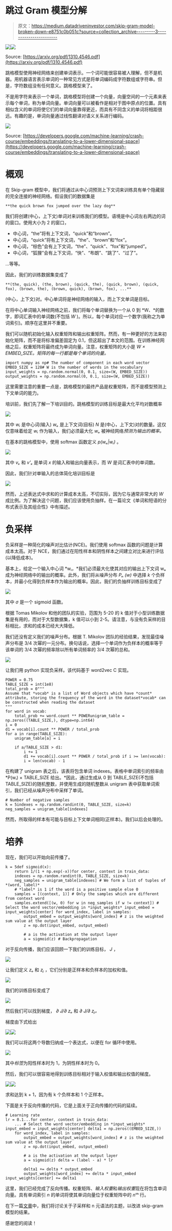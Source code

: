 # 跳过 Gram 模型分解

> 原文：<https://medium.datadriveninvestor.com/skip-gram-model-broken-down-e8751c0b051c?source=collection_archive---------3----------------------->

[![](img/95ab3d0ad163f3435ff4d32a790dc986.png)](http://www.track.datadriveninvestor.com/1B9E)![](img/78b9afa44c8745b0147cc52a7d36ffbb.png)

Source: [https://arxiv.org/pdf/1310.4546.pdf](https://arxiv.org/pdf/1310.4546.pdf)

跳格模型使用神经网络来创建单词表示。一个词可能很容易被人理解，但不是机器。用机器语言表示单词的一种常见方式是将单词编码成字符数组或字符串。但是，字符数组没有任何意义。跳格模型来了。

不是用字符来表示一个单词，跳格模型将创建一个向量，向量空间的一个元素来表示每个单词，称为单词向量。单词向量可以被看作是相对于图中原点的位置。具有相似含义的单词将使它们的单词向量靠得更近，而具有不同含义的单词将相距很远。有趣的是，单词向量通过线性翻译对语义关系进行编码。

![](img/f49475fa988b58e942cc3d7b5fd9b01d.png)

Source: [https://developers.google.com/machine-learning/crash-course/embeddings/translating-to-a-lower-dimensional-space](https://developers.google.com/machine-learning/crash-course/embeddings/translating-to-a-lower-dimensional-space)

# 概观

在 Skip-gram 模型中，我们将通过从中心词预测上下文词来训练具有单个隐藏层的完全连接的神经网络。假设我们的数据集是

```
**the quick brown fox jumped over the lazy dog**
```

我们将创建(中心，上下文)单词对来训练我们的模型。语境是中心词左右两边的词的窗口。使用大小为 2 的窗口，

*   中心词，“the”将有上下文词，“quick”和“brown”。
*   中心词，“quick”将有上下文词，“the”、“brown”和“fox”。
*   中心词，“棕色”会有上下文词，“the”、“quick”、“fox”和“jumped”。
*   中心词，“狐狸”会有上下文词，“快”、“布朗”、“跳了”、“过了”。

…等等。

因此，我们的训练数据集变成了

```
**(the, quick), (the, brown), (quick, the), (quick, brown), (quick, fox), (brown, the), (brown, quick), (brown, fox), ...**
```

(中心，上下文)对。中心单词将是神经网络的输入，而上下文单词是目标。

在将中心单词输入神经网络之前，我们将每个单词替换为一个从 0 到 *W、*的数字，即词汇表中的单词数(不包括 *W* )。所以，每个单词对应一个数字(我称之为单词索引)。顺序在这里并不重要。

我们可以随机初始化输入权重矩阵和输出权重矩阵。然而，有一种更好的方法来初始化矩阵，而不是将标准偏差固定为 0.1，但这超出了本文的范围。在训练神经网络之后，权重矩阵将最终成为单词向量。注意，权重矩阵的大小是 *W × EMBED_SIZE。矩阵的每一行都是每个单词的向量。*

```
import numpy as np# The number of component in each word vector
EMBED_SIZE = 128# W is the number of words in the vocabulary
input_weights = np.random.normal(0, 0.1, size=(W, EMBED_SIZE)) output_weights = np.random.normal(0, 0.1, size=(W, EMBED_SIZE))
```

这里需要注意的重要一点是，跳格模型的最终产品是权重矩阵，而不是模型预测上下文单词的能力。

培训前，我们先了解一下培训目的。跳格模型的训练目标是最大化平均对数概率

![](img/09cc61fc30491b177d0226dee52c9313.png)

其中 *wᵢ* 是中心词(输入) *wₒ* 是上下文词(目标) *N* 是(中心，上下文)对的数量。这仅仅意味着给定 *wᵢ* 作为输入，我们必须最大化 *wₒ* 被神经网络*预测为输出的概率。*

在基本的跳格模型中，使用 softmax 函数定义 *p(wₒ|wᵢ)* 。

![](img/301a1e549f0072c5ea2e22bdd73f617b.png)

其中 *vₓ* 和 *v'ₓ* 是单词 *x* 的输入和输出向量表示，而 *W* 是词汇表中的单词数。

因此，我们针对单输入的总体简化培训目标是

![](img/96d3bee1b79cc21c5b312a3dace41158.png)

然而，上述表达式中求和的计算成本太高，不切实际，因为它与通常非常大的 *W* 成比例。为了解决这个问题，我们应该使用负抽样。在一篇论文《单词和短语的分布式表示及其组合性》中有描述。

# 负采样

负采样是一种简化的噪声对比估计(NCE)。我们使用 softmax 函数的问题是计算成本太高。对于 NCE，我们通过在阳性样本和阴性样本之间建立对比来进行评估(以降低成本)。

基本上，给定一个输入中心词 *wᵢ，*我们必须最大化使其对应的输出上下文词 wₒ成为神经网络中的输出的概率。此外，我们将从噪声分布 *Pₙ (w)* 中选择 *k* 个负样本，并最小化得到负样本作为输出的概率。因此，我们的负抽样训练目标变成了

![](img/0620e7c983d5506c654331fb0eefced4.png)

其中 *σ* 是一个 sigmoid 函数。

根据 Tomas Mikolov 和他的团队的实验，范围为 5-20 的 k 值对于小型训练数据集是有用的，而对于大型数据集，k 值可以小到 2-5。请注意，与没有负采样的目标相比，求和的成本已经大大降低。

我们还没有定义我们的噪声分布。根据 T. Mikolov 团队的经验结果，发现最佳噪声分布是 3/4 次幂的一元分布。换句话说，选择一个单词作为负样本的概率等于该单词的 3/4 次幂的频率除以所有单词频率的 3/4 次幂的总和。

![](img/270ce3ff8d22bcefc5eeae0ad6d11a98.png)

让我们用 python 实现负采样。该代码基于 word2vec C 实现。

```
POWER = 0.75
TABLE_SIZE = int(1e8)
total_prob = 0"""
Assume that *vocab* is a list of Word objects which have *count* attribute, storing the frequency of the word in the dataset*vocab* can be constructed when reading the dataset
"""
for word in vocab:
    total_prob += word.count ** POWERunigram_table = np.zeros((TABLE_SIZE,), dtype=np.int64)
i = 0
d1 = vocab[i].count ** POWER / total_prob
for a in range(TABLE_SIZE):
    unigram_table[a] = i

    if a/TABLE_SIZE > d1:
        i += 1
        d1 += vocab[i].count ** POWER / total_prob if i >= len(vocab):
        i = len(vocab) - 1
```

在构建了 unigram 表之后，该表将包含单词 indexes。表格中单词索引的频率由 *P(wᵢ) × TABLE_SIZE 给出。*因此，通过生成从 0 到 TABLE_SIZE(不包括 TABLE_SIZE)的随机整数，并使用生成的随机整数从 unigram 表中获取单词索引，我们已经从噪声分布中采样了单词。

```
# Number of negative samples
k = 5indexes = np.random.randint(0, TABLE_SIZE, size=k)
neg_samples = unigram_table[indexes]
```

然而，所取得的样本有可能与目标上下文单词相同(正样本)。我们以后会处理的。

# 培养

现在，我们可以开始向前传播了。

```
k = 5def sigmoid(x):
    return 1/(1 + np.exp(-x))for center, context in train_data:
    indexes = np.random.randint(0, TABLE_SIZE, size=k)
    neg_samples = unigram_table[indexes] # We form a list of tuples of *(word, label)*
    # *label* is 1 if the word is a positive sample else 0
    samples = [(context, 1)] # Only the samples which are different from context word     
    samples.extend([(w, 0) for w in neg_samples if w != context]) # Select the word vector/embedding in *input_weights* input_embed = input_weights[center] for word_index, label in samples:
        output_embed = output_weights[word_index] # z is the weighted sum value at the output layer
        z = np.dot(input_embed, output_embed)

        # a is the activation at the output layer
        a = sigmoid(z) # Backpropagation
```

对于反向传播，我们应该回顾一下我们的训练目标， *J* ，

![](img/8b0c2399ed1e6a85dd590e22a06c0ec2.png)

让我们定义 *zₒ* 和 *zⱼ* ，它们分别是正样本和负样本的加权和值。

![](img/6225c95851b6154b30779ec794f4df79.png)

我们的训练目标变成了

![](img/c8d991ec0cf547540ada1698211f4016.png)

然后我们可以找到梯度， *∂ J/∂ zₒ* 和 *∂ J/∂ zⱼ。*

梯度由下式给出

![](img/7dabfa133c2ce354be07596c59750d5c.png)![](img/8bb8abbb05eb9f1157a108b909f37f22.png)

我们可以将这两个导数归纳成一个表达式，以便在 for 循环中使用。

![](img/ef9f7dfc84bb2adf1ecff4381c7c726c.png)

其中*标签*为阳性样本时为 1，为阴性样本时为 0。

然后，我们可以很容易地得到训练目标相对于输入权值和输出权值的梯度。

![](img/3dbf8634774a77bf2eeda380bfc076bd.png)![](img/58998ba690c08f155b10641a29c7adb7.png)

求和达到 k + 1，因为有 k 个负样本和 1 个正样本。

下面是关于反向传播的代码，它是上面关于正向传播的代码的延续。

```
# Learning rate
lr = 0.1...for center, context in train_data:
    ... # Select the word vector/embedding in *input_weights* input_embed = input_weights[center] delta1 = np.zeros((EMBED_SIZE,))
    for word_index, label in samples:
        output_embed = output_weights[word_index] # z is the weighted sum value at the output layer
        z = np.dot(input_embed, output_embed)

        # a is the activation at the output layer
        a = sigmoid(z) delta = (label - a) * lr

        delta1 += delta * output_embed
        output_weights[word_index] += delta * input_embed input_weights[center] += delta1
```

这里，我们已经完成了反向传播。权重矩阵、*输入权重*和*输出权重*现在将包含单词向量。具有单词索引 *n* 的单词将使其单词向量位于权重矩阵中的 *nᵗʰ* 行。

在下一篇[文章](https://medium.com/@chinhuantan/skip-gram-model-broken-down-subsampling-n-grams-feab04a6f220)中，我们将讨论关于子采样和 n 元语法的主题，以改进 skip-gram 模型的结果。

感谢您的阅读！